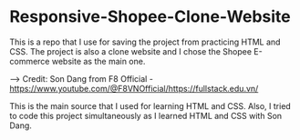 # Responsive-Shopee-Clone-Website
This is a repo that I use for saving the project from practicing HTML and CSS. The project is also a clone website and I chose the Shopee E-commerce website as the main one.

--> Credit: Son Dang from F8 Official - https://www.youtube.com/@F8VNOfficial/https://fullstack.edu.vn/

This is the main source that I used for learning HTML and CSS. Also, I tried to code this project simultaneously as I learned HTML and CSS with Son Dang.
